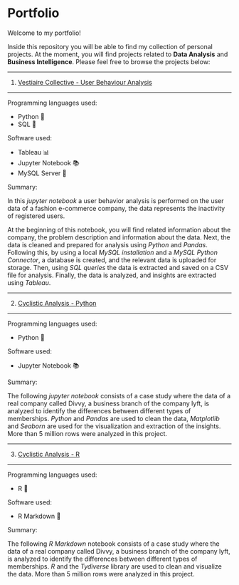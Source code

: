 # Portfolio
Welcome to my portfolio! 

Inside this repository you will be able to find my collection of personal projects. At the moment, you will find projects related to **Data Analysis** 
and **Business Intelligence**. Please feel free to browse the projects below:

---
1. [Vestiaire Collective - User Behaviour Analysis](https://github.com/Matagon/Portfolio/blob/main/Vestiaire_Collective/Analysis_Notebook/vestiare_collective_analysis.ipynb)
---

Programming languages used:
- Python 🐍 
- SQL 💾 

Software used:
- Tableau 📊
- Jupyter Notebook 📚 
- MySQL Server 💾 

Summary:

In this *jupyter notebook* a user behavior analysis is performed on the user data of a fashion e-commerce company, the data represents the inactivity of 
registered users.

At the beginning of this notebook, you will find related information about the company, the problem description and 
information about the data. Next, the data is cleaned and prepared for analysis using *Python* and *Pandas*. Following this, by using 
a local *MySQL installation* and a *MySQL Python Connector*, a database is created, and the relevant data is uploaded for storage. Then, 
using *SQL queries* the data is extracted and saved on a CSV file for analysis. Finally, the data is analyzed, and insights are extracted using *Tableau*.

---
2. [Cyclistic Analysis - Python](https://github.com/Matagon/Portfolio/blob/main/Cyclistic_Analysis/Cyclistic_Python/cyclistic_analysis_python.ipynb)
---

Programming languages used:
- Python 🐍 

Software used:
- Jupyter Notebook 📚 

Summary:

The following *jupyter notebook* consists of a case study where the data of a real company called Divvy, a business branch of the company lyft, is analyzed to identify the differences between different types of memberships. *Python* and *Pandas* are used to clean the data, *Matplotlib* and *Seaborn* are used for the visualization and
extraction of the insights. More than 5 million rows were analyzed in this project.

---
3. [Cyclistic Analysis - R](https://www.kaggle.com/code/matagonzalez/cyclistic-analysis-in-r)
---

Programming languages used:
- R 🧮

Software used:
- R Markdown 📓

Summary:

The following *R Markdown* notebook consists of a case study where the data of a real company called Divvy, a business branch of the company lyft, is analyzed to identify the differences between different types of memberships. *R* and the *Tydiverse* library are used to clean and visualize the data. More than 5 million rows were analyzed in this project.

